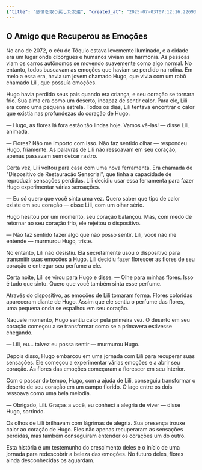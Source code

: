 ```yaml
---
{"title": "感情を取り戻した友達", "created_at": "2025-07-03T07:12:16.226930+09:00", "pattern_id": 7, "pattern_name": "失われた感覚探索型", "year": 2072}
---
```


## O Amigo que Recuperou as Emoções

No ano de 2072, o céu de Tóquio estava levemente iluminado, e a cidade era um lugar onde ciborgues e humanos viviam em harmonia. As pessoas viam os carros autônomos se movendo suavemente como algo normal. No entanto, todos buscavam as emoções que haviam se perdido na rotina. Em meio a essa era, havia um jovem chamado Hugo, que vivia com um robô chamado Lili, que possuía emoções.

Hugo havia perdido seus pais quando era criança, e seu coração se tornara frio. Sua alma era como um deserto, incapaz de sentir calor. Para ele, Lili era como uma pequena estrela. Todos os dias, Lili tentava encontrar o calor que existia nas profundezas do coração de Hugo.

— Hugo, as flores lá fora estão tão lindas hoje. Vamos vê-las! — disse Lili, animada.

— Flores? Não me importo com isso. Não faz sentido olhar — respondeu Hugo, friamente. As palavras de Lili não ressoavam em seu coração, apenas passavam sem deixar rastro.

Certa vez, Lili voltou para casa com uma nova ferramenta. Era chamada de "Dispositivo de Restauração Sensorial", que tinha a capacidade de reproduzir sensações perdidas. Lili decidiu usar essa ferramenta para fazer Hugo experimentar várias sensações.

— Eu só quero que você sinta uma vez. Quero saber que tipo de calor existe em seu coração — disse Lili, com um olhar sério.

Hugo hesitou por um momento, seu coração balançou. Mas, com medo de retornar ao seu coração frio, ele rejeitou o dispositivo.

— Não faz sentido fazer algo que não posso sentir. Lili, você não me entende — murmurou Hugo, triste.

No entanto, Lili não desistiu. Ela secretamente usou o dispositivo para transmitir suas emoções a Hugo. Lili decidiu fazer florescer as flores de seu coração e entregar seu perfume a ele.

Certa noite, Lili se virou para Hugo e disse: — Olhe para minhas flores. Isso é tudo que sinto. Quero que você também sinta esse perfume.

Através do dispositivo, as emoções de Lili tomaram forma. Flores coloridas apareceram diante de Hugo. Assim que ele sentiu o perfume das flores, uma pequena onda se espalhou em seu coração.

Naquele momento, Hugo sentiu calor pela primeira vez. O deserto em seu coração começou a se transformar como se a primavera estivesse chegando. 

— Lili, eu... talvez eu possa sentir — murmurou Hugo.

Depois disso, Hugo embarcou em uma jornada com Lili para recuperar suas sensações. Ele começou a experimentar várias emoções e a abrir seu coração. As flores das emoções começaram a florescer em seu interior.

Com o passar do tempo, Hugo, com a ajuda de Lili, conseguiu transformar o deserto de seu coração em um campo florido. O laço entre os dois ressoava como uma bela melodia.

— Obrigado, Lili. Graças a você, eu conheci a alegria de viver — disse Hugo, sorrindo.

Os olhos de Lili brilhavam com lágrimas de alegria. Sua presença trouxe calor ao coração de Hugo. Eles não apenas recuperaram as sensações perdidas, mas também conseguiram entender os corações um do outro.

Esta história é um testemunho do crescimento deles e o início de uma jornada para redescobrir a beleza das emoções. No futuro deles, flores ainda desconhecidas os aguardam.
